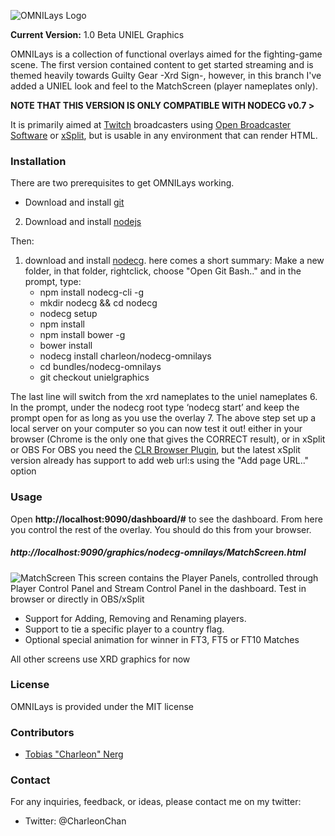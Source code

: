 ![OMNILays Logo](http://i.imgur.com/qqTP9P6.png?1)

**Current Version:** 1.0 Beta UNIEL Graphics

OMNILays is a collection of functional overlays aimed for the fighting-game scene. The first version contained content
to get started streaming and is themed heavily towards Guilty Gear -Xrd Sign-, however, in this branch I've added a UNIEL look and feel 
to the MatchScreen (player nameplates only).

**NOTE THAT THIS VERSION IS ONLY COMPATIBLE WITH NODECG v0.7 >**

It is primarily aimed at [Twitch](http://twitch.tv) broadcasters using [Open Broadcaster Software](https://obsproject.com/) or 
[xSplit](https://www.xsplit.com/), but is usable in any environment that can render HTML.

### Installation
There are two prerequisites to get OMNILays working.
* Download and install [git](https://git-scm.com/)
2. Download and install [nodejs](https://nodejs.org/en/)

Then:

1. download and install [nodecg](http://nodecg.com/). here comes a short summary: 
Make a new folder, in that folder, rightclick, choose "Open Git Bash.." and in the prompt, type:
   * npm install nodecg-cli -g 
   * mkdir nodecg && cd nodecg 
   * nodecg setup
   * npm install
   * npm install bower -g
   * bower install
   * nodecg install charleon/nodecg-omnilays
   * cd bundles/nodecg-omnilays
   * git checkout unielgraphics 
   
The last line will switch from the xrd nameplates to the uniel nameplates
6. In the prompt, under the nodecg root type ‘nodecg start’ and keep the prompt open for as long as you use the overlay
7. The above step set up a local server on your computer so you can now test it out! either in your browser (Chrome is the only one that gives the CORRECT result), or in xSplit or OBS
For OBS you need the [CLR Browser Plugin](https://obsproject.com/forum/resources/clr-browser-source-plugin.22/), but the latest xSplit version already has support to add web url:s using the "Add page URL.." option

### Usage
Open **http://localhost:9090/dashboard/#** to see the dashboard. From here you control the rest of the overlay. You should do this from your browser.
##### http://localhost:9090/graphics/nodecg-omnilays/MatchScreen.html 
![MatchScreen](https://images-2.discordapp.net/eyJ1cmwiOiJodHRwOi8vaS5pbWd1ci5jb20vRVNZV3V6Qi5wbmcifQ.EgHdR9iUDzuzqeJi2C0szRm-qAc.png)
This screen contains the Player Panels, controlled through Player Control Panel and Stream Control Panel in the dashboard. Test in browser or directly in OBS/xSplit
* Support for Adding, Removing and Renaming players.
* Support to tie a specific player to a country flag.
* Optional special animation for winner in FT3, FT5 or FT10 Matches

All other screens use XRD graphics for now

### License
OMNILays is provided under the MIT license

### Contributors
* [Tobias "Charleon" Nerg](http://twitch.tv/sethcharleon)

### Contact
For any inquiries, feedback, or ideas, please contact me on my twitter:
* Twitter: @CharleonChan
